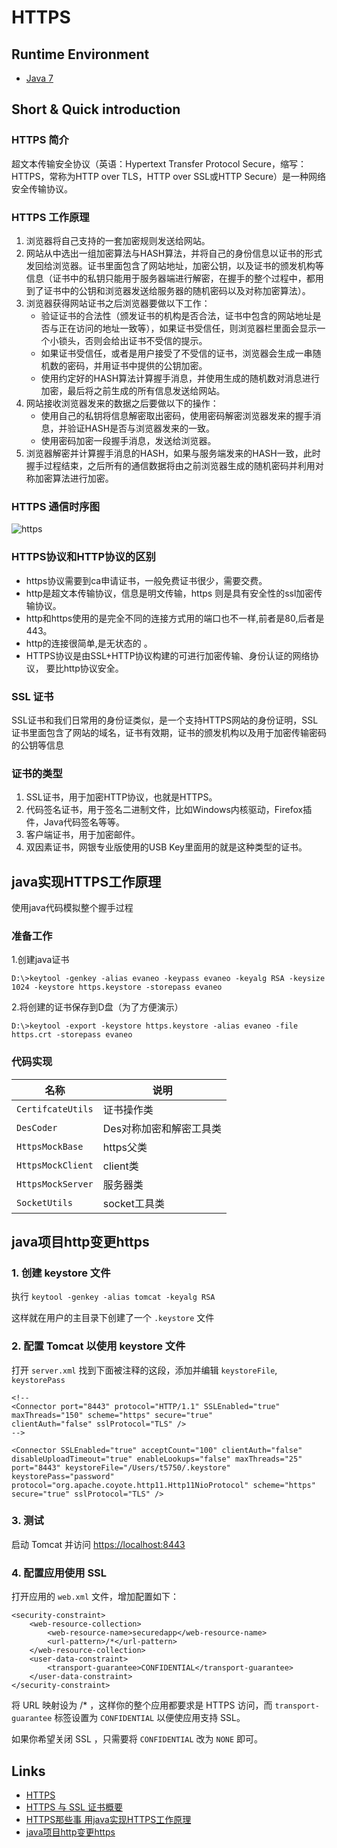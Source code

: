 # HTTPS

## Runtime Environment
- [Java 7](http://www.oracle.com/technetwork/java/javase/downloads/jdk6downloads-1902814.html)

## Short & Quick introduction
### HTTPS 简介
超文本传输安全协议（英语：Hypertext Transfer Protocol Secure，缩写：HTTPS，常称为HTTP over TLS，HTTP over SSL或HTTP Secure）是一种网络安全传输协议。

### HTTPS 工作原理
1. 浏览器将自己支持的一套加密规则发送给网站。
1. 网站从中选出一组加密算法与HASH算法，并将自己的身份信息以证书的形式发回给浏览器。证书里面包含了网站地址，加密公钥，以及证书的颁发机构等信息（证书中的私钥只能用于服务器端进行解密，在握手的整个过程中，都用到了证书中的公钥和浏览器发送给服务器的随机密码以及对称加密算法）。
1. 浏览器获得网站证书之后浏览器要做以下工作：  
    - 验证证书的合法性（颁发证书的机构是否合法，证书中包含的网站地址是否与正在访问的地址一致等），如果证书受信任，则浏览器栏里面会显示一个小锁头，否则会给出证书不受信的提示。
    - 如果证书受信任，或者是用户接受了不受信的证书，浏览器会生成一串随机数的密码，并用证书中提供的公钥加密。
    - 使用约定好的HASH算法计算握手消息，并使用生成的随机数对消息进行加密，最后将之前生成的所有信息发送给网站。
1. 网站接收浏览器发来的数据之后要做以下的操作：
    - 使用自己的私钥将信息解密取出密码，使用密码解密浏览器发来的握手消息，并验证HASH是否与浏览器发来的一致。
    - 使用密码加密一段握手消息，发送给浏览器。
1. 浏览器解密并计算握手消息的HASH，如果与服务端发来的HASH一致，此时握手过程结束，之后所有的通信数据将由之前浏览器生成的随机密码并利用对称加密算法进行加密。

### HTTPS 通信时序图
![https](http://www.wailian.work/images/2018/03/15/https.png)

### HTTPS协议和HTTP协议的区别
- https协议需要到ca申请证书，一般免费证书很少，需要交费。
- http是超文本传输协议，信息是明文传输，https 则是具有安全性的ssl加密传输协议。
- http和https使用的是完全不同的连接方式用的端口也不一样,前者是80,后者是443。
- http的连接很简单,是无状态的 。
- HTTPS协议是由SSL+HTTP协议构建的可进行加密传输、身份认证的网络协议， 要比http协议安全。

### SSL 证书
SSL证书和我们日常用的身份证类似，是一个支持HTTPS网站的身份证明，SSL证书里面包含了网站的域名，证书有效期，证书的颁发机构以及用于加密传输密码的公钥等信息

### 证书的类型
1. SSL证书，用于加密HTTP协议，也就是HTTPS。
1. 代码签名证书，用于签名二进制文件，比如Windows内核驱动，Firefox插件，Java代码签名等等。
1. 客户端证书，用于加密邮件。
1. 双因素证书，网银专业版使用的USB Key里面用的就是这种类型的证书。

## java实现HTTPS工作原理
使用java代码模拟整个握手过程

### 准备工作
1.创建java证书
```
D:\>keytool -genkey -alias evaneo -keypass evaneo -keyalg RSA -keysize 1024 -keystore https.keystore -storepass evaneo
```

2.将创建的证书保存到D盘（为了方便演示）
```
D:\>keytool -export -keystore https.keystore -alias evaneo -file https.crt -storepass evaneo
```

### 代码实现
名称 | 说明
------|------
`CertifcateUtils` | 证书操作类
`DesCoder` | Des对称加密和解密工具类
`HttpsMockBase` | https父类
`HttpsMockClient` | client类
`HttpsMockServer` | 服务器类
`SocketUtils` | socket工具类

## java项目http变更https
### 1. 创建 keystore 文件
执行 ```keytool -genkey -alias tomcat -keyalg RSA```

这样就在用户的主目录下创建了一个 `.keystore` 文件

### 2. 配置 Tomcat 以使用 keystore 文件
打开 `server.xml` 找到下面被注释的这段，添加并编辑 `keystoreFile`, `keystorePass`
```
<!--
<Connector port="8443" protocol="HTTP/1.1" SSLEnabled="true"
maxThreads="150" scheme="https" secure="true"
clientAuth="false" sslProtocol="TLS" />
-->

<Connector SSLEnabled="true" acceptCount="100" clientAuth="false"
disableUploadTimeout="true" enableLookups="false" maxThreads="25"
port="8443" keystoreFile="/Users/t5750/.keystore" keystorePass="password"
protocol="org.apache.coyote.http11.Http11NioProtocol" scheme="https"
secure="true" sslProtocol="TLS" />
```

### 3. 测试
启动 Tomcat 并访问 [https://localhost:8443](https://localhost:8443)

### 4. 配置应用使用 SSL
打开应用的 `web.xml` 文件，增加配置如下：
```
<security-constraint>
	<web-resource-collection>
		<web-resource-name>securedapp</web-resource-name>
		<url-pattern>/*</url-pattern>
	</web-resource-collection>
	<user-data-constraint>
		<transport-guarantee>CONFIDENTIAL</transport-guarantee>
	</user-data-constraint>
</security-constraint>
```

将 URL 映射设为 /* ，这样你的整个应用都要求是 HTTPS 访问，而 `transport-guarantee` 标签设置为 `CONFIDENTIAL` 以便使应用支持 SSL。

如果你希望关闭 SSL ，只需要将 `CONFIDENTIAL` 改为 `NONE` 即可。

## Links
- [HTTPS](http://www.java2s.com/Tutorial/Java/0490__Security/0880__HTTPS.htm)
- [HTTPS 与 SSL 证书概要](http://www.runoob.com/w3cnote/https-ssl-intro.html)
- [HTTPS那些事 用java实现HTTPS工作原理](http://kingj.iteye.com/blog/2103662)
- [java项目http变更https](http://www.cnblogs.com/moon521/p/5948058.html)
